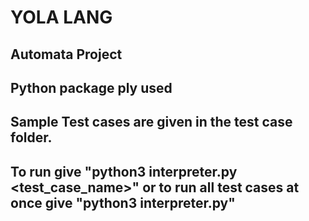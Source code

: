 # YOLA LANG
## Automata Project
## Python package ply used
## Sample Test cases are given in the test case folder.
## To run give "python3 interpreter.py <test_case_name>" or to run all test cases at once give "python3 interpreter.py"
